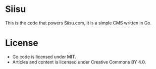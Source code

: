 # Siisu 

This is the code that powers Siisu.com, it is a simple CMS written in Go.

# License

* Go code is licensed under MIT.
* Articles and content is licensed under Creative Commons BY 4.0. 
